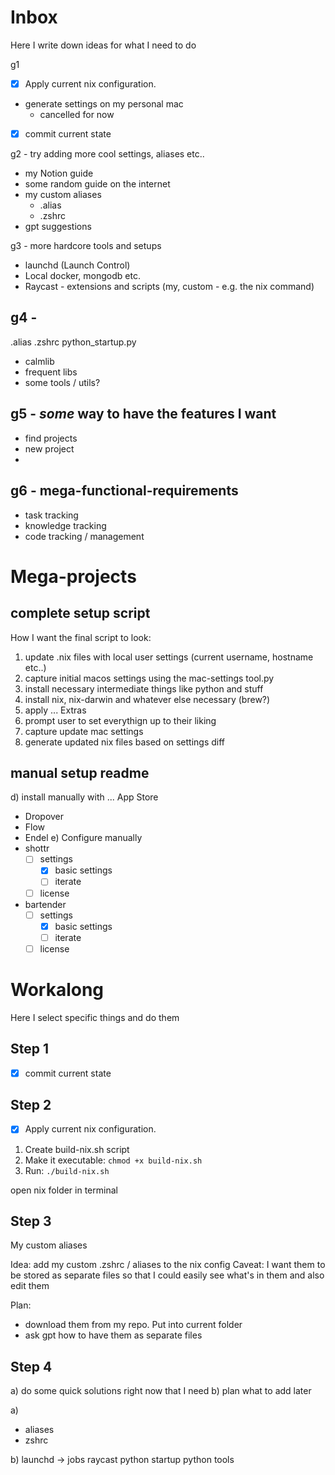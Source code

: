 # Inbox
Here I write down ideas for what I need to do

g1
- [x] Apply current nix configuration. 
- generate settings on my personal mac
    - cancelled for now
- [x] commit current state

g2 - try adding more cool settings, aliases etc..
- my Notion guide
- some random guide on the internet
- my custom aliases
    - .alias
    - .zshrc
- gpt suggestions

g3 - more hardcore tools and setups
- launchd (Launch Control)
- Local docker, mongodb etc.
- Raycast - extensions and scripts (my, custom - e.g. the nix command)

## g4 - 
.alias
.zshrc
python_startup.py

- calmlib
- frequent libs
- some tools / utils? 

## g5 - _some_ way to have the features I want
- find projects
- new project
- 

## g6 - mega-functional-requirements
- task tracking
- knowledge tracking
- code tracking / management

# Mega-projects

## complete setup script

How I want the final script to look:

1) update .nix files with local user settings (current username, hostname etc..)
2) capture initial macos settings using the mac-settings tool.py
3) install necessary intermediate things like python and stuff
4) install nix, nix-darwin and whatever else necessary (brew?)
5) apply ...
Extras
6) prompt user to set everythign up to their liking
7) capture update mac settings
8) generate updated nix files based on settings diff

## manual setup readme

d) install manually with ... App Store
- Dropover
- Flow
- Endel
e) Configure manually
- shottr
	- [ ] settings
		- [x] basic settings
		- [ ] iterate
	- [ ] license
- bartender
	- [ ] settings
		- [x] basic settings
		- [ ] iterate
	- [ ] license

# Workalong
Here I select specific things and do them

## Step 1
- [x] commit current state

## Step 2
- [x] Apply current nix configuration. 

1. Create build-nix.sh script
2. Make it executable: `chmod +x build-nix.sh`
3. Run: `./build-nix.sh`

open nix folder in terminal

## Step 3
My custom aliases

Idea: add my custom .zshrc / aliases to the nix config
Caveat:
I want them to be stored as separate files so that I could easily see what's in them and also edit them

Plan:
- download them from my repo. Put into current folder
- ask gpt how to have them as separate files

## Step 4

a) do some quick solutions right now that I need
b) plan what to add later

a)
- aliases
- zshrc

b) 
launchd -> jobs
raycast
python startup
python tools